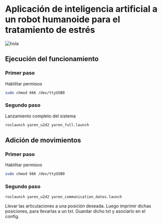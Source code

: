 # Aplicación de inteligencia artificial a un robot humanoide para el tratamiento de estrés
![hola]("C:\Users\Elsie\Downloads\YarenPerfil.png")
## Ejecución del funcionamiento
### Primer paso
Habilitar permisos 
```bash
sudo chmod 666 /dev/ttyUSB0
```
### Segundo paso
Lanzamiento completo del sistema
```bash
roslaunch yaren_u2d2 yaren_full.launch
```

## Adición de movimientos
### Primer paso
Habilitar permisos 
```bash
sudo chmod 666 /dev/ttyUSB0
```
### Segundo paso
```bash
roslaunch yaren_u2d2 yaren_communication_datos.launch
```
Llevar las articulaciones a una posición deseada. Luego imprimir dichas posiciones, para llevarlas a un txt. Guardar dicho txt y asociarlo en el config.   




